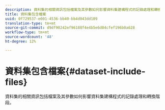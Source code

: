 ```yaml
---
description: 資料集的相關資訊包括檔案及其參數如何影響資料集建構程式的記錄處理和轉換階段。
title: 資料集包含檔案
uuid: 0f729537-e001-4536-bb40-bb4d043dd109
translation-type: tm+mt
source-git-commit: d9df90242ef96188f4e4b5e6d04cfef196b0a628
workflow-type: tm+mt
source-wordcount: '48'
ht-degree: 12%

---
```



# 資料集包含檔案{#dataset-include-files}

資料集的相關資訊包括檔案及其參數如何影響資料集建構程式的記錄處理和轉換階段。

